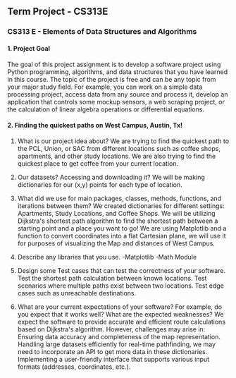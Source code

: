## Term Project - CS313E

### CS313 E - Elements of Data Structures and Algorithms 

#### 1. Project Goal
The goal of this project assignment is to develop a software project using Python programming, algorithms, and data structures that you have learned in this course. The topic of the project is free and can be any topic from your major study field. For example, you can work on a simple data processing project, access data from any source and process it, develop an application that controls some mockup sensors, a web scraping project, or the calculation of linear algebra operations or differential equations.

#### 2. Finding the quickest paths on West Campus, Austin, Tx! 
1. What is our project idea about?
   We are trying to find the quickest path to the PCL, Union, or SAC from different locations such as coffee shops, apartments, and other study locations. We are also 
   trying to find the quickest place to get coffee from your current location. 
3. Our datasets? Accessing and downloading it?
   We will be making dictionaries for our (x,y) points for each type of location.
5. What did we use for main packages, classes, methods, functions, and iterations between them?
   We created dictionaries for different settings: Apartments, Study Locations, and Coffee Shops.
   We will be utilizing Dijkstra's shortest path algorithm to find the shortest path between a starting point and a place you want to go!
   We are using Matplotlib and a function to convert coordinates into a flat Cartesian plane, we will use it for purposes of visualizing the Map and distances of West Campus.
   
7. Describe any libraries that you use.
   -Matplotlib
   -Math Module
   
9. Design some Test cases that can test the correctness of your software.
   Test the shortest path calculation between known locations.
   Test scenarios where multiple paths exist between two locations.
   Test edge cases such as unreachable destinations.

    
11. What are your current expectations of your software? For example, do you expect that it works well? What are the expected weaknesses?
   We expect the software to provide accurate and efficient route calculations based on Dijkstra's algorithm. However, challenges may arise in:
   Ensuring data accuracy and completeness of the map representation.
   Handling large datasets efficiently for real-time pathfinding, we may need to incorporate an API to get more data in these dictionaries.
   Implementing a user-friendly interface that supports various input formats (addresses, coordinates, etc.).


